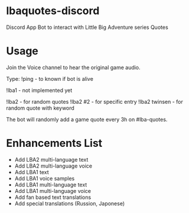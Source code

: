 # lbaquotes-discord
Discord App Bot to interact with Little Big Adventure series Quotes

# Usage
Join the Voice channel to hear the original game audio.

Type:
!ping - to known if bot is alive

!lba1 - not implemented yet

!lba2 - for random quotes
!lba2 #2 - for specific entry
!lba2 twinsen - for random quote with keyword

The bot will randomly add a game quote every 3h on #lba-quotes.

# Enhancements List

* Add LBA2 multi-language text
* Add LBA2 multi-language voice
* Add LBA1 text
* Add LBA1 voice samples
* Add LBA1 multi-language text
* Add LBA1 multi-language voice
* Add fan based text translations
* Add special translations (Russion, Japonese)
